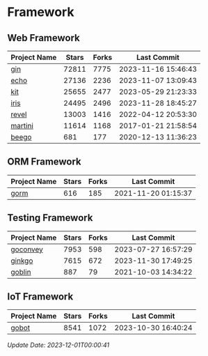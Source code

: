 # Framework

## Web Framework
| Project Name | Stars | Forks | Last Commit |
| ------------ | ----- | ----- | ----------- |
| [gin](https://github.com/gin-gonic/gin) | 72811 | 7775 | 2023-11-16 15:46:43 |
| [echo](https://github.com/labstack/echo) | 27136 | 2236 | 2023-11-07 13:09:43 |
| [kit](https://github.com/go-kit/kit) | 25655 | 2477 | 2023-05-29 21:23:33 |
| [iris](https://github.com/kataras/iris) | 24495 | 2496 | 2023-11-28 18:45:27 |
| [revel](https://github.com/revel/revel) | 13003 | 1416 | 2022-04-12 20:53:30 |
| [martini](https://github.com/go-martini/martini) | 11614 | 1168 | 2017-01-21 21:58:54 |
| [beego](https://github.com/astaxie/beego) | 681 | 177 | 2020-12-13 11:36:23 |

## ORM Framework
| Project Name | Stars | Forks | Last Commit |
| ------------ | ----- | ----- | ----------- |
| [gorm](https://github.com/jinzhu/gorm) | 616 | 185 | 2021-11-20 01:15:37 |

## Testing Framework
| Project Name | Stars | Forks | Last Commit |
| ------------ | ----- | ----- | ----------- |
| [goconvey](https://github.com/smartystreets/goconvey) | 7953 | 598 | 2023-07-27 16:57:29 |
| [ginkgo](https://github.com/onsi/ginkgo) | 7615 | 672 | 2023-11-30 17:49:25 |
| [goblin](https://github.com/franela/goblin) | 887 | 79 | 2021-10-03 14:34:22 |

## IoT Framework
| Project Name | Stars | Forks | Last Commit |
| ------------ | ----- | ----- | ----------- |
| [gobot](https://github.com/hybridgroup/gobot) | 8541 | 1072 | 2023-10-30 16:40:24 |

*Update Date: 2023-12-01T00:00:41*